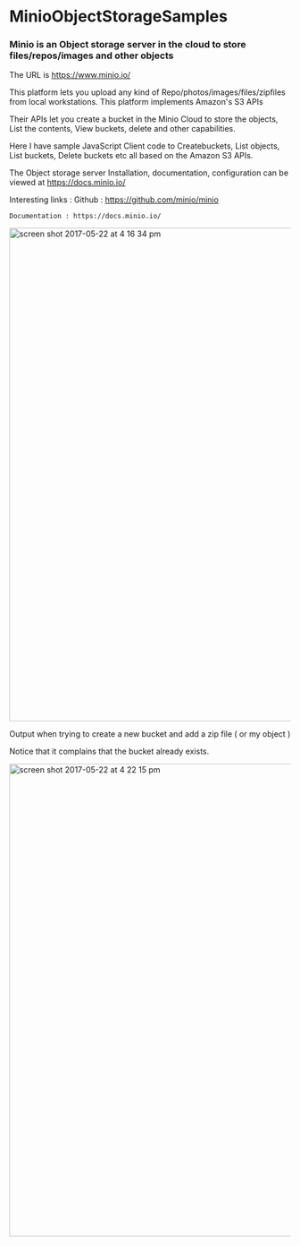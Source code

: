 # MinioObjectStorageSamples


### Minio is an Object storage server in the cloud to store files/repos/images and other objects 

The URL is https://www.minio.io/

This platform lets you upload any kind of Repo/photos/images/files/zipfiles from local workstations. This platform implements Amazon's S3 APIs 

Their APIs let you create a bucket in the Minio Cloud to store the objects, List the contents, View buckets, delete and other capabilities.

Here I have sample JavaScript Client code to Createbuckets, List objects, List buckets, Delete buckets etc all based on the Amazon S3 APIs.

The Object storage server Installation, documentation, configuration can be viewed at https://docs.minio.io/

Interesting links :
    Github : https://github.com/minio/minio

    Documentation : https://docs.minio.io/

<img width="882" alt="screen shot 2017-05-22 at 4 16 34 pm" src="https://cloud.githubusercontent.com/assets/14288989/26304728/1da3e626-3f0a-11e7-85e1-e09485736fd5.png">

Output when trying to create a new bucket and add a zip file ( or my object ) 

Notice that it complains that the bucket already exists.

<img width="845" alt="screen shot 2017-05-22 at 4 22 15 pm" src="https://cloud.githubusercontent.com/assets/14288989/26304962/f9e65f7e-3f0a-11e7-9b3f-5d19888b703e.png">




